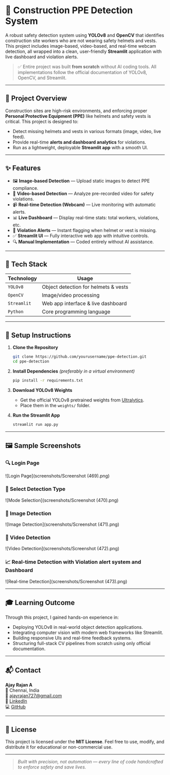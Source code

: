 
# 🦺 Construction PPE Detection System

A robust safety detection system using **YOLOv8** and **OpenCV** that identifies construction site workers who are not wearing safety helmets and vests. This project includes image-based, video-based, and real-time webcam detection, all wrapped into a clean, user-friendly **Streamlit** application with live dashboard and violation alerts.

> ✅ Entire project was built **from scratch** without AI coding tools. All implementations follow the official documentation of YOLOv8, OpenCV, and Streamlit.

---

## 🚧 Project Overview

Construction sites are high-risk environments, and enforcing proper **Personal Protective Equipment (PPE)** like helmets and safety vests is critical. This project is designed to:
- Detect missing helmets and vests in various formats (image, video, live feed).
- Provide real-time **alerts and dashboard analytics** for violations.
- Run as a lightweight, deployable **Streamlit app** with a smooth UI.

---

## ✨ Features

- 🖼 **Image-based Detection** — Upload static images to detect PPE compliance.
- 🎥 **Video-based Detection** — Analyze pre-recorded video for safety violations.
- 📹 **Real-time Detection (Webcam)** — Live monitoring with automatic alerts.
- 📊 **Live Dashboard** — Display real-time stats: total workers, violations, etc.
- 🔔 **Violation Alerts** — Instant flagging when helmet or vest is missing.
- ✅ **Streamlit UI** — Fully interactive web app with intuitive controls.
- 🔍 **Manual Implementation** — Coded entirely without AI assistance.

---

## 🔧 Tech Stack

| Technology     | Usage                                |
|----------------|--------------------------------------|
| `YOLOv8`       | Object detection for helmets & vests |
| `OpenCV`       | Image/video processing               |
| `Streamlit`    | Web app interface & live dashboard   |
| `Python`       | Core programming language            |

---

## 🚀 Setup Instructions

1. **Clone the Repository**
   ```bash
   git clone https://github.com/yourusername/ppe-detection.git
   cd ppe-detection
   ```

2. **Install Dependencies**
   *(preferably in a virtual environment)*
   ```bash
   pip install -r requirements.txt
   ```

3. **Download YOLOv8 Weights**
   - Get the official YOLOv8 pretrained weights from [Ultralytics](https://github.com/ultralytics/ultralytics).
   - Place them in the `weights/` folder.

4. **Run the Streamlit App**
   ```bash
   streamlit run app.py
   ```

---

## 🖼️ Sample Screenshots

### 🔍 Login Page
![Login Page](screenshots/Screenshot (469).png)

### 🧠 Select Detection Type
![Mode Selection](screenshots/Screenshot (470).png)

### 🎥 Image Detection
![Image Detection](screenshots/Screenshot (471).png)

### 🎥 Video Detection
![Video Detection](screenshots/Screenshot (472).png)

### 📈 Real-time Detection with Violation alert system and Dashboard
![Real-time Detection](screenshots/Screenshot (473).png)

---

## 🎓 Learning Outcome

Through this project, I gained hands-on experience in:
- Deploying YOLOv8 in real-world object detection applications.
- Integrating computer vision with modern web frameworks like Streamlit.
- Building responsive UIs and real-time feedback systems.
- Structuring full-stack CV pipelines from scratch using only official documentation.

---

## 📬 Contact

**Ajay Rajan A**  
📍 Chennai, India  
📧 [ajayrajan727@gmail.com](mailto:ajayrajan727@gmail.com)  
🔗 [LinkedIn](https://linkedin.com/in/ajarajan05)  
💻 [GitHub](https://github.com/AjayRajan05)

---

## 📄 License

This project is licensed under the **MIT License**. Feel free to use, modify, and distribute it for educational or non-commercial use.

---

> *Built with precision, not automation — every line of code handcrafted to enforce safety and save lives.*
